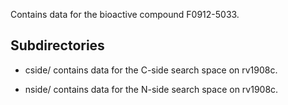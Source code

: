 Contains data for the bioactive compound F0912-5033.

## Subdirectories

- cside/ contains data for the C-side search space on rv1908c.

- nside/ contains data for the N-side search space on rv1908c.

